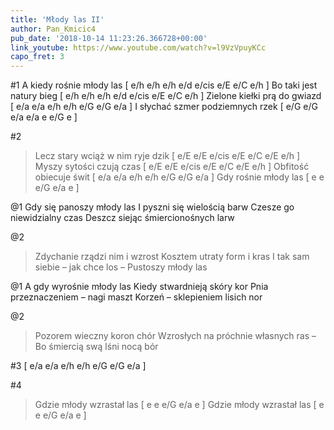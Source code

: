 ```yaml
---
title: 'Młody las II'
author: Pan_Kmicic4
pub_date: '2018-10-14 11:23:26.366728+00:00'
link_youtube: https://www.youtube.com/watch?v=l9VzVpuyKCc
capo_fret: 3
---
```


#1
A kiedy rośnie młody las [ e/h e/h e/h e/d e/cis e/E e/C e/h ]
Bo taki jest natury bieg [ e/h e/h e/h e/d e/cis e/E e/C e/h ]
Zielone kiełki prą do gwiazd [ e/a e/a e/h e/h e/G e/G e/a  ]
I słychać szmer podziemnych rzek [ e/G e/G e/a e/a e e/G e  ]

#2
>Lecz stary wciąż w nim ryje dzik [ e/E e/E e/cis e/E e/C e/E e/h ]
>Myszy sytości czują czas [ e/E e/E e/cis e/E e/C e/E e/h ]
>Obfitość obiecuje świt [ e/a e/a e/h e/h e/G e/G e/a ]
>Gdy rośnie młody las [ e e e/G e/a e ]

@1
Gdy się panoszy młody las
I pyszni się wielością barw
Czesze go niewidzialny czas
Deszcz siejąc śmiercionośnych larw

@2
>Zdychanie rządzi nim i wzrost
>Kosztem utraty form i kras
>I tak sam siebie – jak chce los –
>Pustoszy młody las

@1
A gdy wyrośnie młody las
Kiedy stwardnieją skóry kor
Pnia przeznaczeniem – nagi maszt
Korzeń – sklepieniem lisich nor

@2
>Pozorem wieczny koron chór
>Wzrosłych na próchnie własnych ras –
>Bo śmiercią swą lśni nocą bór 

#3
[ e/a e/a e/h e/h e/G e/G e/a ]

#4
>Gdzie młody wzrastał las [ e e e/G e/a e ]
>Gdzie młody wzrastał las [ e e e/G e/a e ]